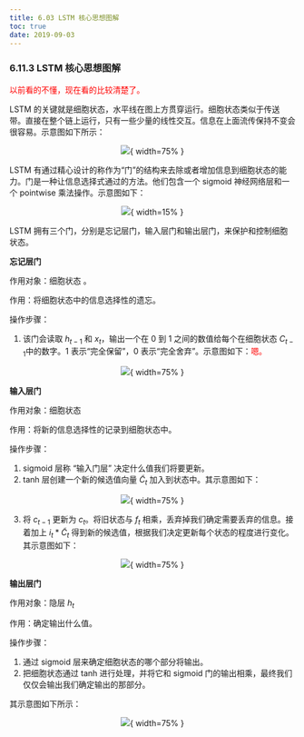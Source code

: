 ```yaml
---
title: 6.03 LSTM 核心思想图解
toc: true
date: 2019-09-03
---
```


### 6.11.3 LSTM 核心思想图解

<span style="color:red;">以前看的不懂，现在看的比较清楚了。</span>

LSTM 的关键就是细胞状态，水平线在图上方贯穿运行。细胞状态类似于传送带。直接在整个链上运行，只有一些少量的线性交互。信息在上面流传保持不变会很容易。示意图如下所示：

<center>

![](http://images.iterate.site/blog/image/20190722/VlMgEOhJfwer.png?imageslim){ width=75% }

</center>


LSTM 有通过精心设计的称作为“门”的结构来去除或者增加信息到细胞状态的能力。门是一种让信息选择式通过的方法。他们包含一个 sigmoid 神经网络层和一个 pointwise 乘法操作。示意图如下：

<center>

![](http://images.iterate.site/blog/image/20190722/laxCsNPQF6j1.png?imageslim){ width=15% }

</center>




LSTM 拥有三个门，分别是忘记层门，输入层门和输出层门，来保护和控制细胞状态。

**忘记层门**

作用对象：细胞状态 。

作用：将细胞状态中的信息选择性的遗忘。

​操作步骤：

1. 该门会读取 $h_{t-1}$ 和 $x_t$，输出一个在 0 到 1 之间的数值给每个在细胞状态 $C_{t-1}​$ 中的数字。1 表示“完全保留”，0 表示“完全舍弃”。示意图如下：<span style="color:red;">嗯。</span>

<center>

![](http://images.iterate.site/blog/image/20190722/V6sL7vH5wrNI.png?imageslim){ width=75% }

</center>


**输入层门**

作用对象：细胞状态

作用：将新的信息选择性的记录到细胞状态中。

操作步骤：

1. sigmoid 层称 “输入门层” 决定什么值我们将要更新。
2. tanh 层创建一个新的候选值向量 $\tilde{C}_t$ 加入到状态中。其示意图如下：

<center>

![](http://images.iterate.site/blog/image/20190722/fxs7siIdGXKX.png?imageslim){ width=75% }

</center>

3. 将 $c_{t-1}$ 更新为 $c_{t}$。将旧状态与 $f_t$ 相乘，丢弃掉我们确定需要丢弃的信息。接着加上 $i_t * \tilde{C}_t$ 得到新的候选值，根据我们决定更新每个状态的程度进行变化。其示意图如下：

<center>

![](http://images.iterate.site/blog/image/20190722/ncrqo41x9B13.png?imageslim){ width=75% }

</center>


**输出层门**

作用对象：隐层 $h_t$

作用：确定输出什么值。

操作步骤：

1. 通过 sigmoid 层来确定细胞状态的哪个部分将输出。
2. 把细胞状态通过 tanh 进行处理，并将它和 sigmoid 门的输出相乘，最终我们仅仅会输出我们确定输出的那部分。

其示意图如下所示：

<center>

![](http://images.iterate.site/blog/image/20190722/TNk0b9xHhVid.png?imageslim){ width=75% }

</center>
